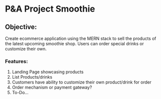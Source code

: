 # P&A Project Smoothie

## Objective:
Create ecommerce application using the MERN stack to sell the products of the latest upcoming smoothie shop. Users can order special drinks or customize their own.

### Features:
1. Landing Page showcasing products
2. List Products/drinks
3. Customers have ability to customize their own product/drink for order
4. Order mechanism or payment gateway?
7. To-Do...
